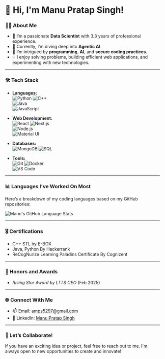 # 👋 Hi, I'm Manu Pratap Singh!  

### 👨‍💻 About Me
- 🔭 I’m a passionate **Data Scientist** with 3.3 years of professional experience.
- 🌱 Currently, I’m diving deep into **Agentic AI**.
- 👀 I’m intrigued by **programming**, **AI**, and **secure coding practices**.
- 💡 I enjoy solving problems, building efficient web applications, and experimenting with new technologies.

---

### 🛠 Tech Stack
- **Languages:**  
  ![Python](https://img.shields.io/badge/Python-3776AB?style=for-the-badge&logo=python&logoColor=white) 
  ![C++](https://img.shields.io/badge/C++-00599C?style=for-the-badge&logo=cplusplus&logoColor=white)  
  ![Java](https://img.shields.io/badge/Java-007396?style=for-the-badge&logo=java&logoColor=white)  
  ![JavaScript](https://img.shields.io/badge/JavaScript-F7DF1E?style=for-the-badge&logo=javascript&logoColor=black)

- **Web Development:**  
  ![React](https://img.shields.io/badge/React-61DAFB?style=for-the-badge&logo=react&logoColor=black) 
  ![Next.js](https://img.shields.io/badge/Next.js-000000?style=for-the-badge&logo=next.js&logoColor=white)  
  ![Node.js](https://img.shields.io/badge/Node.js-339933?style=for-the-badge&logo=nodedotjs&logoColor=white)  
  ![Material UI](https://img.shields.io/badge/Material--UI-0081CB?style=for-the-badge&logo=mui&logoColor=white)

- **Databases:**  
  ![MongoDB](https://img.shields.io/badge/MongoDB-47A248?style=for-the-badge&logo=mongodb&logoColor=white) 
  ![SQL](https://img.shields.io/badge/SQL-4479A1?style=for-the-badge&logo=postgresql&logoColor=white)

- **Tools:**  
  ![Git](https://img.shields.io/badge/Git-F05032?style=for-the-badge&logo=git&logoColor=white) 
  ![Docker](https://img.shields.io/badge/Docker-2496ED?style=for-the-badge&logo=docker&logoColor=white)  
  ![VS Code](https://img.shields.io/badge/VS%20Code-007ACC?style=for-the-badge&logo=visualstudiocode&logoColor=white)

---
### 📊 Languages I’ve Worked On Most
Here’s a breakdown of my coding languages based on my GitHub repositories:

![Manu's GitHub Language Stats](https://github-readme-stats.vercel.app/api/top-langs/?username=manu9458&layout=compact&theme=radical)

-----------------------

### 🎖 Certifications
- C++ STL by E-BOX
- Java, Python By Hackerrank
- ReCogNurize Learning Paladins Certificate By Cognizent
-----------------------

### 🏅 Honors and Awards
- *Rising Star Award by LTTS CEO* (Feb 2025)
--------------------

### 🌐 Connect With Me
- 📫 Email: [amps5297@gmail.com](mailto:amps5297@gmail.com)  
- 💼 LinkedIn: [Manu Pratap Singh](https://www.linkedin.com/in/manupratapsingh) 

---


### 💬 Let’s Collaborate!
If you have an exciting idea or project, feel free to reach out to me. I'm always open to new opportunities to create and innovate!
